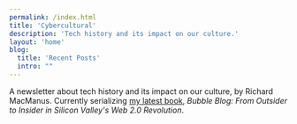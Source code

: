 ```yaml
---
permalink: /index.html
title: 'Cybercultural'
description: 'Tech history and its impact on our culture.'
layout: 'home'
blog:
  title: 'Recent Posts'
  intro: ""
---
```


A newsletter about tech history and its impact on our culture, by Richard MacManus. Currently serializing [my latest book](/memoir/), *Bubble Blog: From Outsider to Insider in Silicon Valley's Web 2.0 Revolution*.
